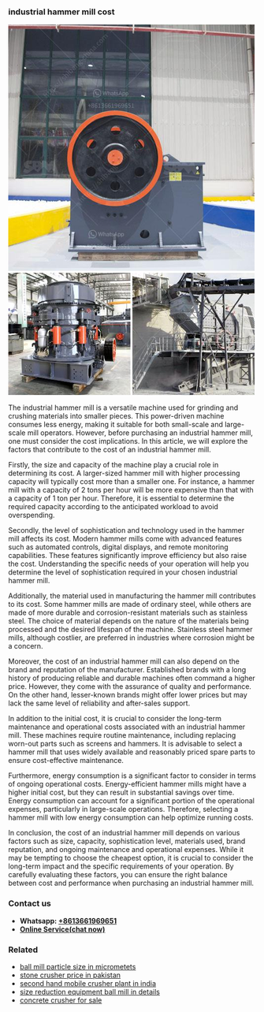 <h3>industrial hammer mill cost</h3><img src='1708408220.jpg' alt=''><p>The industrial hammer mill is a versatile machine used for grinding and crushing materials into smaller pieces. This power-driven machine consumes less energy, making it suitable for both small-scale and large-scale mill operators. However, before purchasing an industrial hammer mill, one must consider the cost implications. In this article, we will explore the factors that contribute to the cost of an industrial hammer mill.</p><p>Firstly, the size and capacity of the machine play a crucial role in determining its cost. A larger-sized hammer mill with higher processing capacity will typically cost more than a smaller one. For instance, a hammer mill with a capacity of 2 tons per hour will be more expensive than that with a capacity of 1 ton per hour. Therefore, it is essential to determine the required capacity according to the anticipated workload to avoid overspending.</p><p>Secondly, the level of sophistication and technology used in the hammer mill affects its cost. Modern hammer mills come with advanced features such as automated controls, digital displays, and remote monitoring capabilities. These features significantly improve efficiency but also raise the cost. Understanding the specific needs of your operation will help you determine the level of sophistication required in your chosen industrial hammer mill.</p><p>Additionally, the material used in manufacturing the hammer mill contributes to its cost. Some hammer mills are made of ordinary steel, while others are made of more durable and corrosion-resistant materials such as stainless steel. The choice of material depends on the nature of the materials being processed and the desired lifespan of the machine. Stainless steel hammer mills, although costlier, are preferred in industries where corrosion might be a concern.</p><p>Moreover, the cost of an industrial hammer mill can also depend on the brand and reputation of the manufacturer. Established brands with a long history of producing reliable and durable machines often command a higher price. However, they come with the assurance of quality and performance. On the other hand, lesser-known brands might offer lower prices but may lack the same level of reliability and after-sales support.</p><p>In addition to the initial cost, it is crucial to consider the long-term maintenance and operational costs associated with an industrial hammer mill. These machines require routine maintenance, including replacing worn-out parts such as screens and hammers. It is advisable to select a hammer mill that uses widely available and reasonably priced spare parts to ensure cost-effective maintenance.</p><p>Furthermore, energy consumption is a significant factor to consider in terms of ongoing operational costs. Energy-efficient hammer mills might have a higher initial cost, but they can result in substantial savings over time. Energy consumption can account for a significant portion of the operational expenses, particularly in large-scale operations. Therefore, selecting a hammer mill with low energy consumption can help optimize running costs.</p><p>In conclusion, the cost of an industrial hammer mill depends on various factors such as size, capacity, sophistication level, materials used, brand reputation, and ongoing maintenance and operational expenses. While it may be tempting to choose the cheapest option, it is crucial to consider the long-term impact and the specific requirements of your operation. By carefully evaluating these factors, you can ensure the right balance between cost and performance when purchasing an industrial hammer mill.</p><h3>Contact us</h3><ul><li><strong>Whatsapp:&nbsp;<a href="https://wa.me/8613661969651">+8613661969651</a></strong></li><li><a href="https://swt.shibang-china.com/?git&amp;zhl&amp;industrial hammer mill cost"><strong>Online Service(chat now)</strong></a></li></ul><h3>Related</h3><ul><li><a href='ball mill particle size in micrometets.md'>ball mill particle size in micrometets</a></li><li><a href='stone crusher price in pakistan.md'>stone crusher price in pakistan</a></li><li><a href='second hand mobile crusher plant in india.md'>second hand mobile crusher plant in india</a></li><li><a href='size reduction equipment ball mill in details.md'>size reduction equipment ball mill in details</a></li><li><a href='concrete crusher for sale.md'>concrete crusher for sale</a></li></ul>
